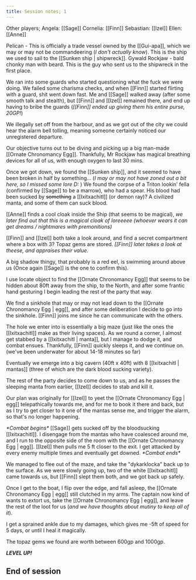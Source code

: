 ```yaml
---
title: Session notes; 1
---
```


Other players; Angela: [[Sage]] Cornelia: [[Finn]] Sebastian: [[Izel]] Ellen: [[Anne]]

Pelican - This is officially a trade vessel owned by the [[Gui-apa]], which we may or may not be commandeering (_I don't actually know_). This is the ship we used to sail to the [[Sunken ship | shipwreck]].
Gywald Rockjaw - bald chonky man with beard. This is the guy who sent us to the shipwreck in the first place.

We ran into some guards who started questioning what the fuck we were doing. We failed some charisma checks, and when [[Finn]] started flirting with a guard, shit went down fast. Me and [[Sage]] walked away (after some smooth talk and stealth), but [[Finn]] and [[Izel]] remained there, and end up having to bribe the guards (_[[Finn]] ended up giving them his entire purse, 20GP!_)

We illegally set off from the harbour, and as we got out of the city we could hear the alarm bell tolling, meaning someone certainly noticed our unregistered departure.

Our objective turns out to be diving and picking up a big man-made [[Ornate Chronomancy Egg]]. Thankfully, Mr Rockjaw has magical breathing devices for all of us, with enough oxygen to last 30 mins.

Once we got down, we found the [[Sunken ship]], and it seemed to have been broken in half by something... (_I may or may not have zoned out a bit here, so I missed some lore D:_ )
We found the corpse of a Triton lookin' fella (confirmed by [[Sage]] to be a marrow), who had a spear. His blood had been sucked by ~~something~~ a [[Ixitxachitl]] (or demon ray)? A civilized manta, and some of them can suck blood.

[[Anne]] finds a cool cloak inside the Ship (that seems to be magical), _we later find out that this is a magical cloak of loreeeee (whoever wears it can get dreams / nightmares with premonitions)_

[[Finn]] and [[Izel]] both take a look around, and find a secret compartment where a box with 3? Topaz gems are stored. *[[Finn]] later takes a look at theese, and appraises their value.*


A big shadow thingy, that probably is a red eel, is swimming around above us (Once again [[Sage]] is the one to confirm this).

I use locate object to find the [[Ornate Chronomancy Egg]] that seems to be hidden about 80ft away from the ship, to the North, and after some frantic hand gesturing I begin leading the rest of the party that way.

We find a sinkhole that may or may not lead down to the [[Ornate Chronomancy Egg | egg]], and after some deliberation I decide to go into the sinkhole. [[Finn]] joins me since he can communicate with the others.

The hole we enter into is essentially a big maze (just like the ones the [[Ixitxachitl]] make as their living spaces). As we round a corner, I almost get stabbed by a [[Ixitxachitl | manta]], but I manage to dodge it, and combat ensues. Thankfully, [[Finn]] quickly sleeps it, and we continue on. (we've been underwater for about 14-18 minutes so far)

Eventually we emerge into a big cavern (40ft x 40ft) with 8 [[Ixitxachitl | mantas]] (three of which are the dark blood sucking variety).

The rest of the party decides to come down to us, and as he passes the sleeping manta from earlier, [[Izel]] decides to stab and kill it.

Our plan was originally for [[Izel]] to yeet the [[Ornate Chronomancy Egg | egg]] telepathically towards me, and for me to book it there and back, but as I try to get closer to it one of the mantas sense me, and trigger the alarm, so that's no longer happening.

_\*Combat begins\*_
[[Sage]] gets sucked off by the bloodsucking [[Ixitxachitl]].
I disengage from the mantas who have coalesced around me, and I run to the opposite side of the room with the [[Ornate Chronomancy Egg | egg]]. [[Izel]] then pulls me 5 ft closer to the exit.
I get attacked by every enemy multiple times and eventually get downed.
_\*Combat ends\*_

We managed to flee out of the maze, and take the "dykarklocka" back up to the surface. As we were slowly going up, two of the white [[Ixitxachitl]] came towards us, but [[Finn]] slept them both, and we got back up safely.

Once I get to the boat, I flip over the edge, and fall asleep, the [[Ornate Chronomancy Egg | egg]] still clutched in my arms.
The captain now kind of wants to extort us, take the [[Ornate Chronomancy Egg | egg]], and leave the rest of the loot for us (_and we have thoughts about mutiny to keep all of it_).

I get a sprained ankle due to my damages, which gives me -5ft of speed for 5 days, or until I heal it magically.

The topaz gems we found are worth between 600gp and 1000gp.

***LEVEL UP!***


## End of session